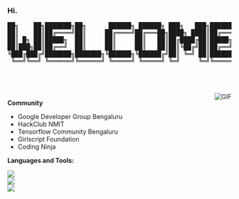### Hi.

<pre>
██╗    ██╗███████╗██╗      ██████╗ ██████╗ ███╗   ███╗███████╗
██║    ██║██╔════╝██║     ██╔════╝██╔═══██╗████╗ ████║██╔════╝
██║ █╗ ██║█████╗  ██║     ██║     ██║   ██║██╔████╔██║█████╗  
██║███╗██║██╔══╝  ██║     ██║     ██║   ██║██║╚██╔╝██║██╔══╝  
╚███╔███╔╝███████╗███████╗╚██████╗╚██████╔╝██║ ╚═╝ ██║███████╗
 ╚══╝╚══╝ ╚══════╝╚══════╝ ╚═════╝ ╚═════╝ ╚═╝     ╚═╝╚══════╝
                                                                                               
</pre>

<br/>


<!--- <a href="https://twitter.com/sakigo_09">
<img align="left" alt="Saket Prag | Twitter" width="22px" src="https://cdn.jsdelivr.net/npm/simple-icons@v3/icons/twitter.svg" />
</a>
<a href="https://www.linkedin.com/in/saket-prag-31b972157/">
<img align="left" alt="Saket Prag" width="22px" src="https://cdn.jsdelivr.net/npm/simple-icons@v3/icons/linkedin.svg" />
</a>
<a href="https://medium.com/@saketprag322">
<img align="left" alt="Saket Prag" width="22px" src="https://cdn.jsdelivr.net/npm/simple-icons@v3/icons/medium.svg" />
</a>
<a href="https://www.instagram.com/sakigo_09/">
<img align="left" alt="Saket Prag" width="22px" src="https://cdn.jsdelivr.net/npm/simple-icons@v3/icons/instagram.svg" />
</a>
<a href="https://www.youtube.com/watch?v=eXlaZbQ0TiY&t=3s">
<img align="left" alt="Saket Prag | Twitter" width="22px" src="https://cdn.jsdelivr.net/npm/simple-icons@v3/icons/youtube.svg" />
</a>
<br />
-->

<br />

<!-- Hi,I'm Saket Prag🙌, a Web Developer, Chatbot Developer and Cloud Enthusiast. Apart from that I love getting involved in Competitive Programming and Problem Solving.❤✌ -->


<img align="right" alt="GIF" src="https://media.giphy.com/media/USV0ym3bVWQJJmNu3N/giphy.gif" />

<!-- 
**Talking about Personal Stuffs:**

- 🔭 I’m currently Intern at CodeCrunch.
- 🌱 I’m currently learning Angular.
- 👯 Part of Developer Community.
- 💬 Ask me about anything , Would love to answer them.✌
- 📫 How to reach me: Any of the Social-Media Platform 
- ⚡ Check out my recent [Blogs](https://medium.com/@saketprag322)
- 📝[Portfolio](https://sakigo9.github.io/MyPortfolio/)
- ✨ I can draw too.[ArtGallery](https://www.instagram.com/finding_my.way/) -->



**Community**
- Google Developer Group Bengaluru
- HackClub NMIT
- Tensorflow Community Bengaluru
- Girlscript Foundation
- Coding Ninja

**Languages and Tools:**


<!-- <code><img height="20" src="https://raw.githubusercontent.com/github/explore/80688e429a7d4ef2fca1e82350fe8e3517d3494d/topics/python/python.png"></code>
<code><img height="20" src="https://raw.githubusercontent.com/github/explore/80688e429a7d4ef2fca1e82350fe8e3517d3494d/topics/cpp/cpp.png"></code>
<code><img height="20" src="https://raw.githubusercontent.com/github/explore/80688e429a7d4ef2fca1e82350fe8e3517d3494d/topics/mysql/mysql.png"></code>
<code><img height="20" src="https://raw.githubusercontent.com/github/explore/80688e429a7d4ef2fca1e82350fe8e3517d3494d/topics/git/git.png"></code>
<code><img height="20" src="https://raw.githubusercontent.com/github/explore/80688e429a7d4ef2fca1e82350fe8e3517d3494d/topics/terminal/terminal.png"></code> -->
![](https://github-readme-stats.vercel.app/api?username=ubuntu6ty9&theme=dark&hide_border=false&include_all_commits=false&count_private=false)<br/>
![](https://github-readme-streak-stats.herokuapp.com/?user=ubuntu6ty9&theme=dark&hide_border=false)<br/>
![](https://github-readme-stats.vercel.app/api/top-langs/?username=ubuntu6ty9&theme=dark&hide_border=false&include_all_commits=false&count_private=false&layout=compact)
<!-- ![Ubuntu's github stats](https://github-readme-stats.vercel.app/api?username=ubuntu6ty9&show_icons=true&hide_border=true) -->
